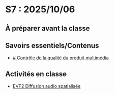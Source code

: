 # S7 : <!-- %: S7 -->2025/10/06<!-- %; -->

## À préparer avant la classe

## Savoirs essentiels/Contenus

* [ <!-- %: BLOC2_SAVOIR6  --># Contrôle de la qualité du produit multimédia<!-- %; -->](../../03-savoirs/02/07/README.md)

## Activités en classe

* [ EVF2 <!-- %: BLOC2 -->Diffusion audio spatialisée<!-- %; -->](../../04-evaluations/formatives/02/)
